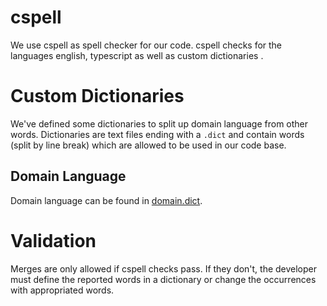 # cspell
We use cspell as spell checker for our code.
cspell checks for the languages english, typescript as well as custom dictionaries .

# Custom Dictionaries
We've defined some dictionaries to split up domain language from other words.
Dictionaries are text files ending with a `.dict` and contain words (split by line break) which are allowed to be used in our code base.

## Domain Language
Domain language can be found in [domain.dict](/domain.dict).

# Validation
Merges are only allowed if cspell checks pass. If they don't, the developer must define the reported words in a dictionary or change the occurrences with appropriated words.
